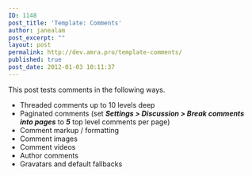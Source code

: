 ```yaml
---
ID: 1148
post_title: 'Template: Comments'
author: janealam
post_excerpt: ""
layout: post
permalink: http://dev.amra.pro/template-comments/
published: true
post_date: 2012-01-03 10:11:37
---
```

This post tests comments in the following ways.
<ul>
	<li>Threaded comments up to 10 levels deep</li>
	<li>Paginated comments (set <em><strong>Settings &gt; Discussion &gt; Break comments into pages</strong></em> to <em><strong>5</strong></em> top level comments per page)</li>
	<li>Comment markup / formatting</li>
	<li>Comment images</li>
	<li>Comment videos</li>
	<li>Author comments</li>
	<li>Gravatars and default fallbacks</li>
</ul>